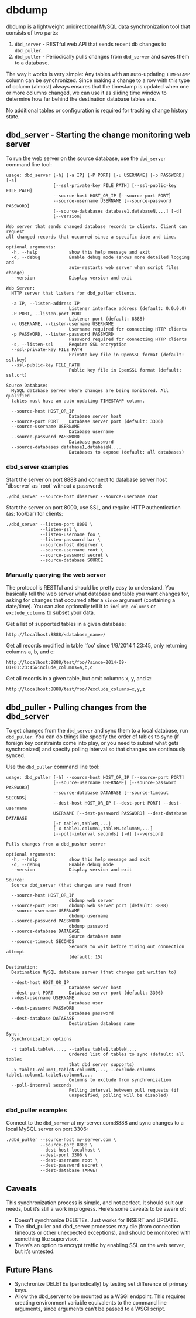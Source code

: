 # dbdump

dbdump is a lightweight unidirectional MySQL data synchronization tool that consists of two parts:

1. `dbd_server` - RESTful web API that sends recent db changes to `dbd_puller`.
2. `dbd_puller` - Periodically pulls changes from `dbd_server` and saves them to a database.

The way it works is very simple: Any tables with an auto-updating `TIMESTAMP` column can be synchronized. Since making a change to a row with this type of column (almost) always ensures that the timestamp is updated when one or more columns changed, we can use it as sliding time window to determine how far behind the destination database tables are.

No additional tables or configuration is required for tracking change history state.


## dbd_server - Starting the change monitoring web server

To run the web server on the source database, use the `dbd_server` command line tool:

    usage: dbd_server [-h] [-a IP] [-P PORT] [-u USERNAME] [-p PASSWORD] [-s]
                      [--ssl-private-key FILE_PATH] [--ssl-public-key FILE_PATH]
                      --source-host HOST_OR_IP [--source-port PORT]
                      --source-username USERNAME [--source-password PASSWORD]
                      [--source-databases database1,databaseN,...] [-d]
                      [--version]

    Web server that sends changed database records to clients. Client can request
    all changed records that occurred since a specific date and time.

    optional arguments:
      -h, --help            show this help message and exit
      -d, --debug           Enable debug mode (shows more detailed logging and
                            auto-restarts web server when script files change)
      --version             Display version and exit

    Web Server:
      HTTP server that listens for dbd_puller clients.

      -a IP, --listen-address IP
                            Listener interface address (default: 0.0.0.0)
      -P PORT, --listen-port PORT
                            Listener port (default: 8888)
      -u USERNAME, --listen-username USERNAME
                            Username required for connecting HTTP clients
      -p PASSWORD, --listen-password PASSWORD
                            Password required for connecting HTTP clients
      -s, --listen-ssl      Require SSL encryption
      --ssl-private-key FILE_PATH
                            Private key file in OpenSSL format (default: ssl.key)
      --ssl-public-key FILE_PATH
                            Public key file in OpenSSL format (default: ssl.crt)

    Source Database:
      MySQL database server where changes are being monitored. All qualified
      tables must have an auto-updating TIMESTAMP column.

      --source-host HOST_OR_IP
                            Database server host
      --source-port PORT    Database server port (default: 3306)
      --source-username USERNAME
                            Database username
      --source-password PASSWORD
                            Database password
      --source-databases database1,databaseN,...
                            Databases to expose (default: all databases)

### dbd_server examples

Start the server on port 8888 and connect to database server host 'dbserver' as 'root' without a password:

    ./dbd_server --source-host dbserver --source-username root


Start the server on port 8000, use SSL, and require HTTP authentication (as: foo/bar) for clients:

    ./dbd_server --listen-port 8000 \
                 --listen-ssl \
                 --listen-username foo \
                 --listen-password bar \
                 --source-host dbserver \
                 --source-username root \
                 --source-password secret \
                 --source-database SOURCE


### Manually querying the web server

The protocol is RESTful and should be pretty easy to understand. You basically tell the web server what database and table you want changes for, asking for changes that occurred after a `since` argument (containing a date/time). You can also optionally tell it to `include_columns` or `exclude_columns` to subset your data.

Get a list of supported tables in a given database:

    http://localhost:8888/<database_name>/


Get all records modified in table 'foo' since 1/9/2014 1:23:45, only returning columns a, b, and c:

    http://localhost:8888/test/foo/?since=2014-09-01+01:23:45&include_columns=a,b,c


Get all records in a given table, but omit columns x, y, and z:

    http://localhost:8888/test/foo/?exclude_columns=x,y,z


## dbd_puller - Pulling changes from the dbd_server

To get changes from the `dbd_server` and sync them to a local database, run `dbd_puller`. You can do things like specify the order of tables to sync (if foreign key constraints come into play, or you need to subset what gets synchronized) and specify polling interval so that changes are continously synced.

Use the `dbd_puller` command line tool:

    usage: dbd_puller [-h] --source-host HOST_OR_IP [--source-port PORT]
                      [--source-username USERNAME] [--source-password PASSWORD]
                      --source-database DATABASE [--source-timeout SECONDS]
                      --dest-host HOST_OR_IP [--dest-port PORT] --dest-username
                      USERNAME [--dest-password PASSWORD] --dest-database DATABASE
                      [-t table1,tableN,...]
                      [-x table1.column1,tableN.columnN,...]
                      [--poll-interval seconds] [-d] [--version]

    Pulls changes from a dbd_pusher server

    optional arguments:
      -h, --help            show this help message and exit
      -d, --debug           Enable debug mode
      --version             Display version and exit

    Source:
      Source dbd_server (that changes are read from)

      --source-host HOST_OR_IP
                            dbdump web server
      --source-port PORT    dbdump web server port (default: 8888)
      --source-username USERNAME
                            dbdump username
      --source-password PASSWORD
                            dbdump password
      --source-database DATABASE
                            Source database name
      --source-timeout SECONDS
                            Seconds to wait before timing out connection attempt
                            (default: 15)

    Destination:
      Destination MySQL database server (that changes get written to)

      --dest-host HOST_OR_IP
                            Database server host
      --dest-port PORT      Database server port (default: 3306)
      --dest-username USERNAME
                            Database user
      --dest-password PASSWORD
                            Database password
      --dest-database DATABASE
                            Destination database name

    Sync:
      Synchronization options

      -t table1,tableN,..., --tables table1,tableN,...
                            Ordered list of tables to sync (default: all tables
                            that dbd_server supports)
      -x table1.column1,tableN.columnN,..., --exclude-columns table1.column1,tableN.columnN,...
                            Columns to exclude from synchronization
      --poll-interval seconds
                            Polling interval between pull requests (if
                            unspecified, polling will be disabled)

### dbd_puller examples

Connect to the `dbd_server` at my-server.com:8888 and sync changes to a local MySQL server on port 3306:

    ./dbd_puller --source-host my-server.com \
                 --source-port 8888 \
                 --dest-host localhost \
                 --dest-port 3306 \
                 --dest-username root \
                 --dest-password secret \
                 --dest-database TARGET

## Caveats

This synchronization process is simple, and not perfect. It should suit our needs, but it’s still a work in progress. Here’s some caveats to be aware of:

* Doesn’t synchronize DELETEs. Just works for INSERT and UPDATE.
* The dbd_puller and dbd_server processes may die (from connection timeouts or other unexpected exceptions), and should be monitored with something like supervisor.
* There’s an option to encrypt traffic by enabling SSL on the web server, but it’s untested.

## Future Plans

* Synchronize DELETEs (periodically) by testing set difference of primary keys.
* Allow the dbd_server to be mounted as a WSGI endpoint. This requires creating environment variable equivalents to the command line arguments, since arguments can’t be passed to a WSGI script.
